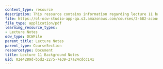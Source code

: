 ```yaml
---
content_type: resource
description: This resource contains information regarding lecture 11 background notes.
file: https://ol-ocw-studio-app-qa.s3.amazonaws.com/courses/2-682-acoustical-oceanography-spring-2012/02e4289db5d222757e3927a24cdcc141_MIT2_682S12_bglec11.pdf
file_type: application/pdf
learning_resource_types:
- Lecture Notes
ocw_type: OCWFile
parent_title: Lecture Notes
parent_type: CourseSection
resourcetype: Document
title: Lecture 11 Background Notes
uid: 02e4289d-b5d2-2275-7e39-27a24cdcc141
---
```

